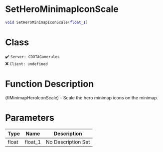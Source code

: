 # SetHeroMinimapIconScale
```lua
void SetHeroMinimapIconScale(float_1)
```
# Class
✔️ `Server: CDOTAGamerules`  
❌ `Client: undefined`  

# Function Description
(flMinimapHeroIconScale) - Scale the hero minimap icons on the minimap.
# Parameters
Type|Name|Description
--|--|--
float|float_1|No Description Set
